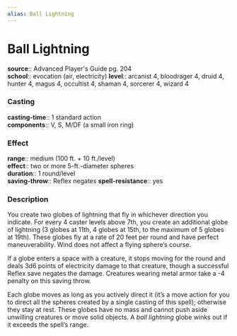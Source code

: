 ```yaml
---
alias: Ball Lightning
---
```


# Ball Lightning 

**source**:: Advanced Player's Guide pg. 204  
**school**:: evocation (air, electricity)
**level**:: arcanist 4, bloodrager 4, druid 4, hunter 4, magus 4, occultist 4, shaman 4, sorcerer 4, wizard 4

### Casting 

**casting-time**:: 1 standard action  
**components**:: V, S, M/DF (a small iron ring)

### Effect 

**range**:: medium (100 ft. + 10 ft./level)  
**effect**:: two or more 5-ft.-diameter spheres  
**duration**:: 1 round/level  
**saving-throw**:: Reflex negates
**spell-resistance**:: yes

### Description 

You create two globes of lightning that fly in whichever direction you indicate. For every 4 caster levels above 7th, you create an additional globe of lightning (3 globes at 11th, 4 globes at 15th, to the maximum of 5 globes at 19th). These globes fly at a rate of 20 feet per round and have perfect maneuverability. Wind does not affect a flying sphere’s course.  
  
If a globe enters a space with a creature, it stops moving for the round and deals 3d6 points of electricity damage to that creature, though a successful Reflex save negates the damage. Creatures wearing metal armor take a -4 penalty on this saving throw.  
  
Each globe moves as long as you actively direct it (it’s a move action for you to direct all the spheres created by a single casting of this spell); otherwise they stay at rest. These globes have no mass and cannot push aside unwilling creatures or move solid objects. A *ball lightning* globe winks out if it exceeds the spell’s range.
